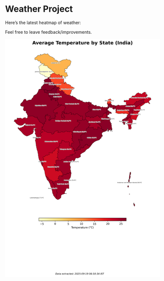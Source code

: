 # Weather Project

Here’s the latest heatmap of weather:

Feel free to leave feedback/improvements.

![India Heatmap](docs/assets/india_heatmap.png?v=CCA684)
